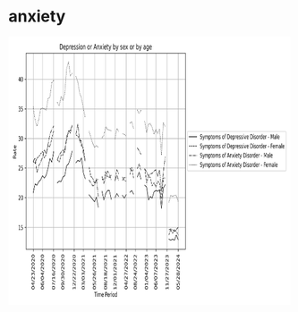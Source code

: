 # anxiety

<img src='Symptoms%20of%20Depressive%20Disorder_Symptoms%20of%20Anxiety%20Disorder_By%20Sex.png' width=640 height=480>
